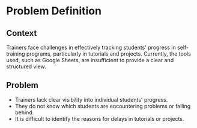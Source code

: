 # Problem Definition

## Context
Trainers face challenges in effectively tracking students' progress in self-training programs, particularly in tutorials and projects. Currently, the tools used, such as Google Sheets, are insufficient to provide a clear and structured view.

## Problem
- Trainers lack clear visibility into individual students' progress.
- They do not know which students are encountering problems or falling behind.
- It is difficult to identify the reasons for delays in tutorials or projects.
